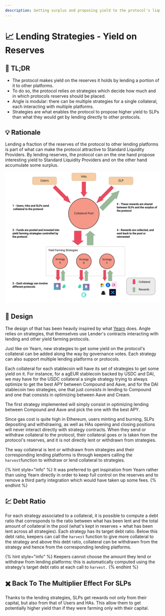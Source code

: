 ```yaml
---
description: Getting surplus and proposing yield to the protocol's liquidity providers
---
```


# 📈 Lending Strategies - Yield on Reserves

## 🔎 TL;DR

* The protocol makes yield on the reserves it holds by lending a portion of it to other platforms.
* To do so, the protocol relies on strategies which decide how much and in which protocols reserves should be placed.
* Angle is modular: there can be multiple strategies for a single collateral, each interacting with multiple platforms.
* Strategies are what enables the protocol to propose higher yield to SLPs than what they would get by lending directly to other protocols.

## 💡 Rationale

Lending a fraction of the reserves of the protocol to other lending platforms is part of what can make the protocol attractive to Standard Liquidity Providers. By lending reserves, the protocol can on the one hand propose interesting yield to Standard Liquidity Providers and on the other hand accumulate some surplus.

![](../.gitbook/assets/angle_explainers_-_simplified_version_1.jpg)

## 🎨 Design

The design of that has been heavily inspired by what [Yearn](https://yearn.finance) does. Angle relies on strategies, that themselves use Lender's contracts interacting with lending and other yield farming protocols.

Just like on Yearn, new strategies to get some yield on the protocol's collateral can be added along the way by governance votes. Each strategy can also support multiple lending platforms or protocols.

Each collateral for each stablecoin will have its set of strategies to get some yield on it. For instance, for a agEUR stablecoin backed by USDC and DAI, we may have for the USDC collateral a single strategy trying to always optimize to get the best APY between Compound and Aave, and for the DAI stablecoin two strategies, one that just consists in lending to Compound and one that consists in optimizing between Aave and Cream.

The first strategy implemented will simply consist in optimizing lending between Compound and Aave and pick the one with the best APY.

Since gas cost is quite high in Ethereum, users minting and burning, SLPs depositing and withdrawing, as well as HAs opening and closing positions will never interact directly with strategy contracts. When they send or withdraw collateral to the protocol, their collateral goes or is taken from the protocol's reserves, and it is not directly lent or withdrawn from strategies.

The way collateral is lent or withdrawn from strategies and their corresponding lending platforms is through keepers calling the `harvest`function to withdraw or lend collateral to strategies.

{% hint style="info" %}
It was preferred to get inspiration from Yearn rather than using Yearn directly in order to keep full control on the reserves and to remove a third party integration which would have taken up some fees.
{% endhint %}

## 💹 Debt Ratio

For each strategy associated to a collateral, it is possible to compute a debt ratio that corresponds to the ratio between what has been lent and the total amount of collateral in the pool (what's kept in reserves + what has been lent across all strategies). Each strategy has its target debt ratio. Below this debt ratio, keepers can call the `harvest` function to give more collateral to the strategy and above this debt ratio, collateral can be withdrawn from the strategy and hence from the corresponding lending platforms.

{% hint style="info" %}
Keepers cannot choose the amount they lend or withdraw from lending platforms: this is automatically computed using the strategy's target debt ratio at each call to `harvest.`
{% endhint %}

## ✖️ Back To The Multiplier Effect For SLPs

Thanks to the lending strategies, SLPs get rewards not only from their capital, but also from that of Users and HAs. This allow them to get potentially higher yield than if they were farming only with their capital.


